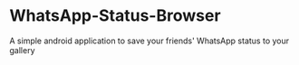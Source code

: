 # WhatsApp-Status-Browser
A simple android application to save your friends' WhatsApp status to your gallery
